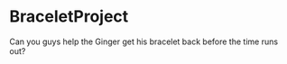 BraceletProject
===============

Can you guys help the Ginger get his bracelet back before the time runs out?
